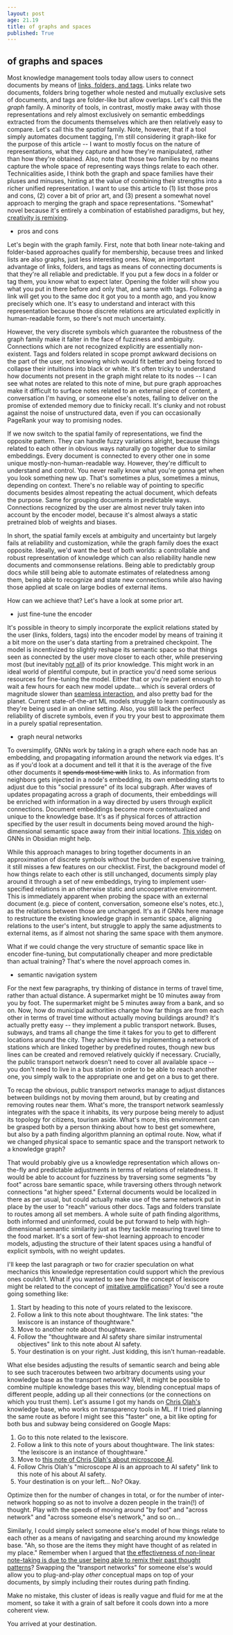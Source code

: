 ```yaml
---
layout: post
age: 21.19
title: of graphs and spaces
published: True
---
```


## of graphs and spaces

Most knowledge management tools today allow users to connect documents by means of [links, folders, and tags](https://writingcooperative.com/zettelkasten-how-one-german-scholar-was-so-freakishly-productive-997e4e0ca125). Links relate two documents, folders bring together whole nested and mutually exclusive sets of documents, and tags are folder-like but allow overlaps. Let's call this the _graph_ family. A minority of tools, in contrast, mostly make away with those representations and rely almost exclusively on semantic embeddings extracted from the documents themselves which are then relatively easy to compare. Let's call this the _spatial_ family. Note, however, that if a tool simply automates document tagging, I'm still considering it graph-like for the purpose of this article -- I want to mostly focus on the nature of representations, what they capture and how they're manipulated, rather than how they're obtained. Also, note that those two families by no means capture the whole space of representing ways things relate to each other. Technicalities aside, I think both the graph and space families have their pluses and minuses, hinting at the value of combining their strengths into a richer unified representation. I want to use this article to (1) list those pros and cons, (2) cover a bit of prior art, and (3) present a somewhat novel approach to merging the graph and space representations. "Somewhat" novel because it's entirely a combination of established paradigms, but hey, [creativity is remixing](https://www.youtube.com/watch?v=zd-dqUuvLk4).

- pros and cons

Let's begin with the graph family. First, note that both linear note-taking and folder-based approaches qualify for membership, because trees and linked lists are also graphs, just less interesting ones. Now, an important advantage of links, folders, and tags as means of connecting documents is that they're all reliable and predictable. If you put a few docs in a folder or tag them, you know what to expect later. Opening the folder will show you what you put in there before and only that, and same with tags. Following a link will get you to the same doc it got you to a month ago, and you know precisely which one. It's easy to understand and interact with this representation because those discrete relations are articulated explicitly in human-readable form, so there's not much uncertainty.

However, the very discrete symbols which guarantee the robustness of the graph family make it falter in the face of fuzziness and ambiguity. Connections which are not recognized explicitly are essentially non-existent. Tags and folders related in scope prompt awkward decisions on the part of the user, not knowing which would fit better and being forced to collapse their intuitions into black or white. It's often tricky to understand how documents not present in the graph might relate to its nodes -- I can see what notes are related to this note of mine, but pure graph approaches make it difficult to surface notes related to an external piece of content, a conversation I'm having, or someone else's notes, failing to deliver on the promise of extended memory due to finicky recall. It's clunky and not robust against the noise of unstructured data, even if you can occasionally PageRank your way to promising nodes.

If we now switch to the spatial family of representations, we find the opposite pattern. They can handle fuzzy variations alright, because things related to each other in obvious ways naturally go together due to similar embeddings. Every document is connected to every other one in some unique mostly-non-human-readable way. However, they're difficult to understand and control. You never really know what you're gonna get when you look something new up. That's sometimes a plus, sometimes a minus, depending on context. There's no reliable way of pointing to specific documents besides almost repeating the actual document, which defeats the purpose. Same for grouping documents in predictable ways. Connections recognized by the user are almost never truly taken into account by the encoder model, because it's almost always a static pretrained blob of weights and biases.

In short, the spatial family excels at ambiguity and uncertainty but largely fails at reliability and customization, while the graph family does the exact opposite. Ideally, we'd want the best of both worlds: a controllable and robust representation of knowledge which can also reliability handle new documents and commonsense relations. Being able to predictably group docs while still being able to automate estimates of relatedness among them, being able to recognize and state new connections while also having those applied at scale on large bodies of external items.

How can we achieve that? Let's have a look at some prior art.

- just fine-tune the encoder

It's possible in theory to simply incorporate the explicit relations stated by the user (links, folders, tags) into the encoder model by means of training it a bit more on the user's data starting from a pretrained checkpoint. The model is incentivized to slightly reshape its semantic space so that things seen as connected by the user move closer to each other, while preserving most (but inevitably [not all](https://en.wikipedia.org/wiki/No_free_lunch_theorem)) of its prior knowledge. This might work in an ideal world of plentiful compute, but in practice you'd need some serious resources for fine-tuning the model. Either that or you're patient enough to wait a few hours for each new model update... which is several orders of magnitude slower than [seamless interaction](https://lawsofux.com/doherty-threshold/), and also pretty bad for the planet. Current state-of-the-art ML models struggle to learn continuously as they're being used in an online setting. Also, you still lack the perfect reliability of discrete symbols, even if you try your best to approximate them in a purely spatial representation.

- graph neural networks

To oversimplify, GNNs work by taking in a graph where each node has an embedding, and propagating information around the network via edges. It's as if you'd look at a document and tell it that it is the average of the five other documents it ~~spends most time with~~ links to. As information from neighbors gets injected in a node's embedding, its own embedding starts to adjust due to this "social pressure" of its local subgraph. After waves of updates propagating across a graph of documents, their embeddings will be enriched with information in a way directed by users through explicit connections. Document embeddings become more contextualized and unique to the knowledge base. It's as if physical forces of attraction specified by the user result in documents being moved around the high-dimensional semantic space away from their initial locations. [This video](https://www.youtube.com/watch?v=jZMbzrDhQSo) on GNNs in Obsidian might help.

While this approach manages to bring together documents in an approximation of discrete symbols without the burden of expensive training, it still misses a few features on our checklist. First, the background model of how things relate to each other is still unchanged, documents simply play around it through a set of new embeddings, trying to implement user-specified relations in an otherwise static and uncooperative environment. This is immediately apparent when probing the space with an external document (e.g. piece of content, conversation, someone else's notes, etc.), as the relations between those are unchanged. It's as if GNNs here manage to restructure the existing knowledge graph in semantic space, aligning relations to the user's intent, but struggle to apply the same adjustments to external items, as if almost not sharing the same space with them anymore.

What if we could change the very structure of semantic space like in encoder fine-tuning, but computationally cheaper and more predictable than actual training? That's where the novel approach comes in.

- semantic navigation system

For the next few paragraphs, try thinking of distance in terms of travel time, rather than actual distance. A supermarket might be 10 minutes away from you by foot. The supermarket might be 5 minutes away from a bank, and so on. Now, how do municipal authorities change how far things are from each other in terms of travel time without actually moving buildings around? It's actually pretty easy -- they implement a public transport network. Buses, subways, and trams all change the time it takes for you to get to different locations around the city. They achieve this by implementing a network of stations which are linked together by predefined routes, though new bus lines can be created and removed relatively quickly if necessary. Crucially, the public transport network doesn't need to cover all available space -- you don't need to live in a bus station in order to be able to reach another one, you simply walk to the appropriate one and get on a bus to get there.

To recap the obvious, public transport networks manage to adjust distances between buildings not by moving them around, but by creating and removing routes near them. What's more, the transport network seamlessly integrates with the space it inhabits, its very purpose being merely to adjust its topology for citizens, tourism aside. What's more, this environment can be grasped both by a person thinking about how to best get somewhere, but also by a path finding algorithm planning an optimal route. Now, what if we changed physical space to semantic space and the transport network to a knowledge graph?

That would probably give us a knowledge representation which allows on-the-fly and predictable adjustments in terms of relations of relatedness. It would be able to account for fuzziness by traversing some segments "by foot" across bare semantic space, while traversing others through network connections "at higher speed." External documents would be localized in there as per usual, but could actually make use of the same network put in place by the user to "reach" various other docs. Tags and folders translate to routes among all set members. A whole suite of path finding algorithms, both informed and uninformed, could be put forward to help with high-dimensional semantic similarity just as they tackle measuring travel time to the food market. It's a sort of few-shot learning approach to encoder models, adjusting the structure of their latent spaces using a handful of explicit symbols, with no weight updates.

I'll keep the last paragraph or two for crazier speculation on what mechanics this knowledge representation could support which the previous ones couldn't. What if you wanted to see how the concept of lexiscore might be related to the concept of [imitative amplification](https://www.alignmentforum.org/posts/fRsjBseRuvRhMPPE5/an-overview-of-11-proposals-for-building-safe-advanced-ai#2__Imitative_amplification___intermittent_oversight)? You'd see a route going something like:

1. Start by heading to this note of yours related to the lexiscore.
2. Follow a link to this note about thoughtware. The link states: "the lexiscore is an instance of thoughtware."
3. Move to another note about thoughtware.
4. Follow the "thoughtware and AI safety share similar instrumental objectives" link to this note about AI safety.
5. Your destination is on your right. Just kidding, this isn't human-readable.

What else besides adjusting the results of semantic search and being able to see such traceroutes between two arbitrary documents using your knowledge base as the transport network? Well, it might be possible to combine multiple knowledge bases this way, blending conceptual maps of different people, adding up all their connections (or the connections on which you trust them). Let's assume I got my hands on [Chris Olah's](https://www.alignmentforum.org/posts/X2i9dQQK3gETCyqh2/chris-olah-s-views-on-agi-safety) knowledge base, who works on transparency tools in ML. If I tried planning the same route as before I might see this "faster" one, a bit like opting for both bus and subway being considered on Google Maps:

1. Go to this note related to the lexiscore.
2. Follow a link to this note of yours about thoughtware. The link states: "the lexiscore is an instance of thoughtware."
3. Move to [this note of Chris Olah's about microscope AI](https://www.alignmentforum.org/posts/X2i9dQQK3gETCyqh2/chris-olah-s-views-on-agi-safety).
4. Follow Chris Olah's "microscope AI is an approach to AI safety" link to this note of his about AI safety.
5. Your destination is on your left... No? Okay.

Optimize then for the number of changes in total, or for the number of inter-network hopping so as not to involve a dozen people in the train(!) of thought. Play with the speeds of moving around "by foot" and "across network" and "across someone else's network," and so on...

Similarly, I could simply select someone else's model of how things relate to each other as a means of navigating and searching around my knowledge base. "Ah, so those are the items they might have thought of as related in my place." Remember when I argued that [the effectiveness of non-linear note-taking is due to the user being able to remix their past thought patterns](/reflections/expecting-unexpected-ideas)? Swapping the "transport networks" for someone else's would allow you to plug-and-play _other_ conceptual maps on top of your documents, by simply including their routes during path finding.

Make no mistake, this cluster of ideas is really vague and fluid for me at the moment, so take it with a grain of salt before it cools down into a more coherent view.

You arrived at your destination.
